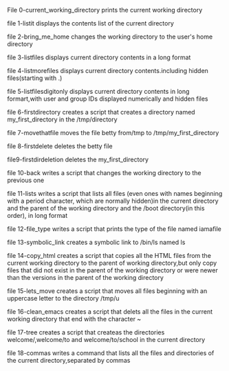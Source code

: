 File 0-current_working_directory prints the current working directory

file 1-listit displays the contents list of the current directory

file 2-bring_me_home changes the working directory to the user's home directory

file 3-listfiles displays current directory contents in a long format

file 4-listmorefiles displays current directory contents.including hidden files(starting with .)

file 5-listfilesdigitonly displays current directory contents in long formart,with user and group IDs displayed numerically and hidden files

file 6-firstdirectory creates a script that creates a directory named my_first_directory in the /tmp/directory

file 7-movethatfile moves the file betty from/tmp to /tmp/my_first_directory

file 8-firstdelete deletes the betty file

file9-firstdirdeletion deletes the my_first_directory

file 10-back writes a script that changes the working directory to the previous one

file 11-lists writes a script that lists all files (even ones with names beginning with a period character, which are normally hidden)in the current directory and the parent of the working directory and the /boot directory(in this order), in long format

file 12-file_type writes a script that prints the type of the file named iamafile

file 13-symbolic_link creates a symbolic link to /bin/ls named ls

file 14-copy_html creates a script that copies all the HTML files from the current working directory to the parent of working directory,but only copy files that did not exist in the parent of the working directory or were newer than the versions in the parent of the working directory

file 15-lets_move creates a script that moves all files beginning with an uppercase letter to the directory /tmp/u

file 16-clean_emacs creates a script that delets all the files in the current working directory that end with the character ~

file 17-tree creates a script that createas the directories welcome/,welcome/to and welcome/to/school in the current directory

file 18-commas writes a command that lists all the files and directories of the current directory,separated by commas
